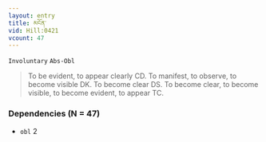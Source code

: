 ```yaml
---
layout: entry
title: མངོན་
vid: Hill:0421
vcount: 47
---
```

`Involuntary` `Abs-Obl`
> To be evident, to appear clearly CD\.
 To manifest, to observe, to become visible DK\.
 To become clear DS\.
 To become clear, to become visible, to become evident, to appear TC\.

### Dependencies (N = 47)
* `obl` 2



